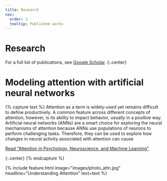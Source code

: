 ```yaml
---
title: Research
nav:
  order: 2
  tooltip: Published works
---
```


# <i class="fas fa-microscope"></i>Research

For a full list of publications, see [Google Scholar](https://scholar.google.com/citations?user=4kETHY4AAAAJ&amp;hl=en).
{:.center}

# Modeling attention with artificial neural networks

{% capture text %}
Attention as a term is widely-used yet remains difficult to define productively. A common feature across different concepts of attention, however, is its ability to impact behavior, usually in a positive way. Artificial neural networks (ANNs) are a smart choice for exploring the neural mechanisms of attention because ANNs use populations of neurons to perform challenging tasks. Therefore, they can be used to explore how changes in neural activity associated with attention can cause 

[Read "Attention in Psychology, Neuroscience, and Machine Learning"](https://www.frontiersin.org/articles/10.3389/fncom.2020.00029/full)
<!--[See what we've published &nbsp;→](research)-->
{:.center}
{% endcapture %}

{%
  include feature.html
  image="images/photo_attn.jpg"
  headline="Understanding Attention"
  text=text
%}
